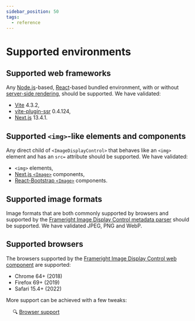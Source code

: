 ```yaml
---
sidebar_position: 50
tags:
  - reference
---
```


# Supported environments

## Supported web frameworks

Any [Node.js](https://nodejs.org/en)-based, [React](https://react.dev/)-based
bundled environment, with or without
[server-side rendering](ssr.md),
should be supported. We have validated:

- [Vite](https://vitejs.dev/) 4.3.2,
- [vite-plugin-ssr](https://vite-plugin-ssr.com/) 0.4.124,
- [Next.js](https://nextjs.org/) 13.4.1.

## Supported `<img>`-like elements and components

Any direct child of `<ImageDisplayControl>` that behaves like an `<img>` element
and has an `src=` attribute should be supported. We have validated:

- `<img>` elements,
- [Next.js `<Image>`](https://nextjs.org/docs/api-reference/next/image)
  components,
- [React-Bootstrap `<Image>`](https://react-bootstrap.github.io/components/images/)
  components.

## Supported image formats

Image formats that are both commonly supported by browsers and supported by the
[Frameright Image Display Control metadata parser](../javascript/README.md)
should be supported. We have validated JPEG, PNG and WebP.

## Supported browsers

The browsers supported by the
[Frameright Image Display Control web component](../web-component/README.md)
are supported:

- Chrome 64+ (2018)
- Firefox 69+ (2019)
- Safari 15.4+ (2022)

More support can be achieved with a few tweaks:

&emsp; :mag: [Browser support](../web-component/browsers.md)
